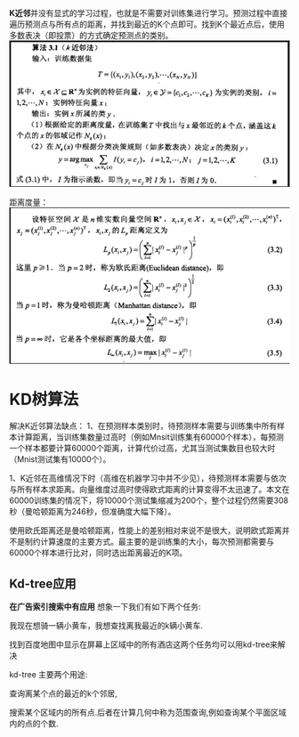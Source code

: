 <!--
 * @Description: 
 * @Version: 2.0
 * @Autor: lxp
 * @Date: 2021-07-03 15:09:31
 * @LastEditors: lxp
 * @LastEditTime: 2021-07-04 13:36:38
-->
**K近邻**并没有显式的学习过程，也就是不需要对训练集进行学习。预测过程中直接遍历预测点与所有点的距离，并找到最近的K个点即可。找到K个最近点后，使用多数表决（即投票）的方式确定预测点的类别。
![KNN](img/2-KNN.png)

距离度量：
![jul](img/2-KNN-距离度量.png)

# KD树算法
解决K近邻算法缺点：
1、在预测样本类别时，待预测样本需要与训练集中所有样本计算距离，当训练集数量过高时（例如Mnsit训练集有60000个样本），每预测一个样本都要计算60000个距离，计算代价过高，尤其当测试集数目也较大时（Mnist测试集有10000个）。

1、K近邻在高维情况下时（高维在机器学习中并不少见），待预测样本需要与依次与所有样本求距离。向量维度过高时使得欧式距离的计算变得不太迅速了。本文在60000训练集的情况下，将10000个测试集缩减为200个，整个过程仍然需要308秒（曼哈顿距离为246秒，但准确度大幅下降）。

使用欧氏距离还是曼哈顿距离，性能上的差别相对来说不是很大，说明欧式距离并不是制约计算速度的主要方式。最主要的是训练集的大小，每次预测都需要与60000个样本进行比对，同时选出距离最近的K项。

## Kd-tree应用
**在广告索引搜索中有应用**
想象一下我们有如下两个任务:

我现在想骑一辆小黄车，我想查找离我最近的k辆小黄车.

找到百度地图中显示在屏幕上区域中的所有酒店这两个任务均可以用kd-tree来解决

kd-tree 主要两个用途:

查询离某个点的最近的k个邻居,

搜索某个区域内的所有点.后者在计算几何中称为范围查询,例如查询某个平面区域内的点的个数.
